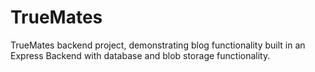# TrueMates
TrueMates backend project, demonstrating blog functionality built in an Express Backend with database and blob storage functionality.
